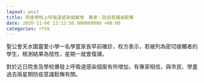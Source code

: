 ```yaml
---
layout: post
title: 院舍學校上呼吸道感染個案增　專家：防疫意識或鬆懈
date: 2020-11-06 12:12:56.000000000 +08:00
categories: rthk
---
```


聖公會天水圍靈愛小學一名學童家長早前確診，校方表示，若被列為密切接觸者的學生，檢測結果為陰性，星期一就會復課。

對於近日院舍及學校爆發上呼吸道感染個案有所增加，有專家相信，與市民、學童過去兩星期防疫意識鬆懈有關。
